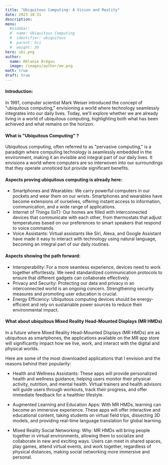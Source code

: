 ```yaml
---
title: "Ubiquitous Computing: A Vision and Reality"
date: 2023-10-31
description: 
menu:
  #sidebar:
  #  name: Ubiquitous Computing
  #  identifier: ubiquitous
  #  parent: hci
  #  weight: 30
hero: ubi.png
author:
  name: Mélanie Brégou 
  image: /images/author/me.png
math: true
draft: true
---
```


#### Introduction:
In 1991, computer scientist Mark Weiser introduced the concept of "ubiquitous computing," envisioning a world where technology seamlessly integrates into our daily lives. Today, we'll explore whether we are already living in a world of ubiquitous computing, highlighting both what has been achieved and what remains on the horizon.

#### What is "Ubiquitous Computing" ?
Ubiquitous computing, often referred to as "pervasive computing," is a paradigm where computing technology is seamlessly embedded in the environment, making it an invisible and integral part of our daily lives. It envisions a world where computers are so interwoven into our surroundings that they operate unnoticed but provide significant benefits.

#### Aspects proving ubiquitous computing is already here:

- Smartphones and Wearables: We carry powerful computers in our pockets and wear them on our wrists. Smartphones and wearables have become extensions of ourselves, offering instant access to information, communication, and a wide range of applications.
- Internet of Things (IoT): Our homes are filled with interconnected devices that communicate with each other, from thermostats that adjust temperatures based on our preferences to smart speakers that respond to voice commands.
- Voice Assistants: Virtual assistants like Siri, Alexa, and Google Assistant have made it easy to interact with technology using natural language, becoming an integral part of our daily routines.

#### Aspects showing the path forward:

- Interoperability: For a more seamless experience, devices need to work together effortlessly. We need standardized communication protocols to ensure that different gadgets can collaborate effectively.
- Privacy and Security: Protecting our data and privacy in an interconnected world is an ongoing concern. Strengthening security measures and promoting user education is crucial.
- Energy Efficiency: Ubiquitous computing devices should be energy-efficient and rely on sustainable power sources to reduce their environmental impact.



#### What about ubiquitous Mixed Reality Head-Mounted Displays (MR HMDs)

In a future where Mixed Reality Head-Mounted Displays (MR HMDs) are as ubiquitous as smartphones, the applications available on the MR app store will significantly impact how we live, work, and interact with the digital and physical worlds. 

Here are some of the most downloaded applications that I envision and the reasons behind their popularity:

- Health and Wellness Assistants:
These apps will provide personalized health and wellness guidance, helping users monitor their physical activity, nutrition, and mental health. Virtual trainers and health advisors will guide users through workouts, track their progress, and offer immediate feedback for a healthier lifestyle.

- Augmented Learning and Education Apps:
With MR HMDs, learning can become an immersive experience. These apps will offer interactive and educational content, taking students on virtual field trips, dissecting 3D models, and providing real-time language translation for global learning. 

- Mixed Reality Social Networking:
Why: MR HMDs will bring people together in virtual environments, allowing them to socialize and collaborate in new and exciting ways. Users can meet in shared spaces, play games, attend virtual events, and work together, regardless of physical distances, making social networking more immersive and personal.